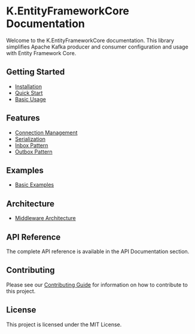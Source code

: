 # K.EntityFrameworkCore Documentation

Welcome to the K.EntityFrameworkCore documentation. This library simplifies Apache Kafka producer and consumer configuration and usage with Entity Framework Core.

## Getting Started

- [Installation](docs/getting-started/installation.md)
- [Quick Start](docs/getting-started/quick-start.md)
- [Basic Usage](docs/getting-started/basic-usage.md)

## Features

- [Connection Management](docs/features/connection-management.md)
- [Serialization](docs/features/serialization.md)
- [Inbox Pattern](docs/features/inbox.md)
- [Outbox Pattern](docs/features/outbox.md)
 

## Examples

- [Basic Examples](docs/examples/basic-examples.md)

## Architecture

- [Middleware Architecture](docs/architecture/middleware-architecture.md)
 

## API Reference

The complete API reference is available in the API Documentation section.

## Contributing

Please see our [Contributing Guide](CONTRIBUTING.md) for information on how to contribute to this project.

## License

This project is licensed under the MIT License.
